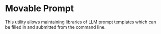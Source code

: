 # Movable Prompt

This utility allows maintaining libraries of LLM prompt templates which can be filled in and submitted from the command
line.
